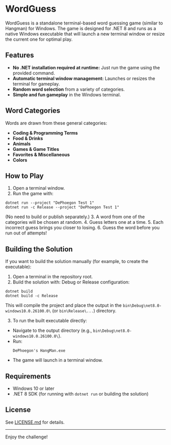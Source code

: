 # WordGuess

WordGuess is a standalone terminal-based word guessing game (similar to Hangman) for Windows. The game is designed for .NET 8 and runs as a native Windows executable that will launch a new terminal window or resize the current one for optimal play.

## Features

- **No .NET installation required at runtime:** Just run the game using the provided command.
- **Automatic terminal window management:** Launches or resizes the terminal for gameplay.
- **Random word selection** from a variety of categories.
- **Simple and fun gameplay** in the Windows terminal.

## Word Categories

Words are drawn from these general categories:
- **Coding & Programming Terms**
- **Food & Drinks**
- **Animals**
- **Games & Game Titles**
- **Favorites & Miscellaneous**
- **Colors**

## How to Play

1. Open a terminal window.
2. Run the game with: 
```
dotnet run --project "DePhoegon Test 1"
dotnet run -c Release --project "DePhoegon Test 1"
```
   (No need to build or publish separately.)
3. A word from one of the categories will be chosen at random.
4. Guess letters one at a time.
5. Each incorrect guess brings you closer to losing.
6. Guess the word before you run out of attempts!

## Building the Solution

If you want to build the solution manually (for example, to create the executable):

1. Open a terminal in the repository root.
2. Build the solution with:  Debug or Release configuration:
```
dotnet build 
dotnet build -c Release
```

This will compile the project and place the output in the `bin\Debug\net8.0-windows10.0.26100.0\` (or `bin\Release\...`) directory.

3. To run the built executable directly:
- Navigate to the output directory (e.g., `bin\Debug\net8.0-windows10.0.26100.0\`).
- Run:
  ```
  DePhoegon's HangMan.exe
  ```
- The game will launch in a terminal window.

## Requirements

- Windows 10 or later
- .NET 8 SDK (for running with `dotnet run` or building the solution)

## License

See [LICENSE.md](LICENSE.md) for details.

---

Enjoy the challenge!